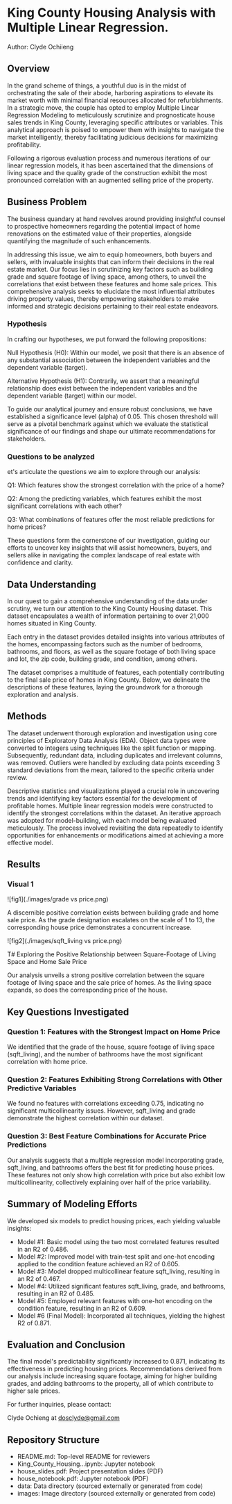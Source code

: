 # King County Housing Analysis with Multiple Linear Regression.

Author: Clyde Ochiieng

## Overview

In the grand scheme of things, a youthful duo is in the midst of orchestrating the sale of their abode, harboring aspirations to elevate its market worth with minimal financial resources allocated for refurbishments. In a strategic move, the couple has opted to employ Multiple Linear Regression Modeling to meticulously scrutinize and prognosticate house sales trends in King County, leveraging specific attributes or variables. This analytical approach is poised to empower them with insights to navigate the market intelligently, thereby facilitating judicious decisions for maximizing profitability.

Following a rigorous evaluation process and numerous iterations of our linear regression models, it has been ascertained that the dimensions of living space and the quality grade of the construction exhibit the most pronounced correlation with an augmented selling price of the property.
## Business Problem


The business quandary at hand revolves around providing insightful counsel to prospective homeowners regarding the potential impact of home renovations on the estimated value of their properties, alongside quantifying the magnitude of such enhancements.

In addressing this issue, we aim to equip homeowners, both buyers and sellers, with invaluable insights that can inform their decisions in the real estate market. Our focus lies in scrutinizing key factors such as building grade and square footage of living space, among others, to unveil the correlations that exist between these features and home sale prices. This comprehensive analysis seeks to elucidate the most influential attributes driving property values, thereby empowering stakeholders to make informed and strategic decisions pertaining to their real estate endeavors.
### Hypothesis

In crafting our hypotheses, we put forward the following propositions:

Null Hypothesis (H0): Within our model, we posit that there is an absence of any substantial association between the independent variables and the dependent variable (target).

Alternative Hypothesis (H1): Contrarily, we assert that a meaningful relationship does exist between the independent variables and the dependent variable (target) within our model.

To guide our analytical journey and ensure robust conclusions, we have established a significance level (alpha) of 0.05. This chosen threshold will serve as a pivotal benchmark against which we evaluate the statistical significance of our findings and shape our ultimate recommendations for stakeholders.

### Questions to be analyzed

et's articulate the questions we aim to explore through our analysis:

Q1: Which features show the strongest correlation with the price of a home?

Q2: Among the predicting variables, which features exhibit the most significant correlations with each other?

Q3: What combinations of features offer the most reliable predictions for home prices?

These questions form the cornerstone of our investigation, guiding our efforts to uncover key insights that will assist homeowners, buyers, and sellers alike in navigating the complex landscape of real estate with confidence and clarity.

## Data Understanding

In our quest to gain a comprehensive understanding of the data under scrutiny, we turn our attention to the King County Housing dataset. This dataset encapsulates a wealth of information pertaining to over 21,000 homes situated in King County.

Each entry in the dataset provides detailed insights into various attributes of the homes, encompassing factors such as the number of bedrooms, bathrooms, and floors, as well as the square footage of both living space and lot, the zip code, building grade, and condition, among others.

The dataset comprises a multitude of features, each potentially contributing to the final sale price of homes in King County. Below, we delineate the descriptions of these features, laying the groundwork for a thorough exploration and analysis.

## Methods


The dataset underwent thorough exploration and investigation using core principles of Exploratory Data Analysis (EDA). Object data types were converted to integers using techniques like the split function or mapping. Subsequently, redundant data, including duplicates and irrelevant columns, was removed. Outliers were handled by excluding data points exceeding 3 standard deviations from the mean, tailored to the specific criteria under review.

Descriptive statistics and visualizations played a crucial role in uncovering trends and identifying key factors essential for the development of profitable homes. Multiple linear regression models were constructed to identify the strongest correlations within the dataset. An iterative approach was adopted for model-building, with each model being evaluated meticulously. The process involved revisiting the data repeatedly to identify opportunities for enhancements or modifications aimed at achieving a more effective model.

## Results


### Visual 1
![fig1](./images/grade vs price.png)

A discernible positive correlation exists between building grade and home sale price. As the grade designation escalates on the scale of 1 to 13, the corresponding house price demonstrates a concurrent increase.


![fig2](./images/sqft_living vs price.png)

T# Exploring the Positive Relationship between Square-Footage of Living Space and Home Sale Price

Our analysis unveils a strong positive correlation between the square footage of living space and the sale price of homes. As the living space expands, so does the corresponding price of the house.

## Key Questions Investigated

### Question 1: Features with the Strongest Impact on Home Price
We identified that the grade of the house, square footage of living space (sqft_living), and the number of bathrooms have the most significant correlation with home price.

### Question 2: Features Exhibiting Strong Correlations with Other Predictive Variables
We found no features with correlations exceeding 0.75, indicating no significant multicollinearity issues. However, sqft_living and grade demonstrate the highest correlation within our dataset.

### Question 3: Best Feature Combinations for Accurate Price Predictions
Our analysis suggests that a multiple regression model incorporating grade, sqft_living, and bathrooms offers the best fit for predicting house prices. These features not only show high correlation with price but also exhibit low multicollinearity, collectively explaining over half of the price variability.

## Summary of Modeling Efforts

We developed six models to predict housing prices, each yielding valuable insights:

- Model #1: Basic model using the two most correlated features resulted in an R2 of 0.486.
- Model #2: Improved model with train-test split and one-hot encoding applied to the condition feature achieved an R2 of 0.605.
- Model #3: Model dropped multicollinear feature sqft_living, resulting in an R2 of 0.467.
- Model #4: Utilized significant features sqft_living, grade, and bathrooms, resulting in an R2 of 0.485.
- Model #5: Employed relevant features with one-hot encoding on the condition feature, resulting in an R2 of 0.609.
- Model #6 (Final Model): Incorporated all techniques, yielding the highest R2 of 0.871.

## Evaluation and Conclusion

The final model's predictability significantly increased to 0.871, indicating its effectiveness in predicting housing prices. Recommendations derived from our analysis include increasing square footage, aiming for higher building grades, and adding bathrooms to the property, all of which contribute to higher sale prices.

For further inquiries, please contact:

Clyde Ochieng at <dosclyde@gmail.com>

## Repository Structure

- README.md: Top-level README for reviewers
- King_County_Housing...ipynb: Jupyter notebook
- house_slides.pdf: Project presentation slides (PDF)
- house_notebook.pdf: Jupyter notebook (PDF)
- data: Data directory (sourced externally or generated from code)
- images: Image directory (sourced externally or generated from code)
